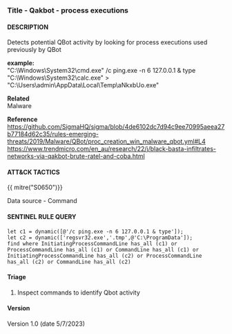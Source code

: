 ### Title - Qakbot - process executions

####  DESCRIPTION  
Detects potential QBot activity by looking for process executions used previously by QBot  

**example:**  
"C:\Windows\System32\cmd.exe" /c ping.exe -n 6 127.0.0.1 & type "C:\Windows\System32\calc.exe" > "C:\Users\admin\AppData\Local\Temp\aNkxbUo.exe"  

**Related**  
Malware  

**Reference**  
https://github.com/SigmaHQ/sigma/blob/4de6102dc7d94c9ee70995aeea27b77184d62c35/rules-emerging-threats/2019/Malware/QBot/proc_creation_win_malware_qbot.yml#L4    
https://www.trendmicro.com/en_au/research/22/j/black-basta-infiltrates-networks-via-qakbot-brute-ratel-and-coba.html   


####  ATT&CK TACTICS
{{ mitre("S0650")}}

Data source - Command  

####  SENTINEL RULE QUERY  

~~~  
let c1 = dynamic([@'/c ping.exe -n 6 127.0.0.1 & type']);
let c2 = dynamic(['regsvr32.exe','.tmp',@'C:\ProgramData']);
find where InitiatingProcessCommandLine has_all (c1) or ProcessCommandLine has_all (c1) or CommandLine has_all (c1) or
InitiatingProcessCommandLine has_all (c2) or ProcessCommandLine has_all (c2) or CommandLine has_all (c2) 
~~~  


####  Triage  
1. Inspect commands to identify Qbot activity    
 


####  Version  
Version 1.0 (date 5/7/2023)  
